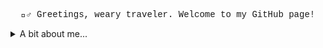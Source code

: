 <br>
<span style="font-family: 'Courier New';">
<p align="center">
  🧙‍♂️ Greetings, weary traveler. Welcome to my GitHub page!
</p>
</span>

<details>
<summary>A bit about me...</summary>
  <br>
  <ul>
<li> 📫 How to reach me: jdoo.code@gmail.com</li>
<li> 😄 Pronouns: he/him/his</li>
<li> 🌱 I’m currently learning Vue.js</li>
<li> ⚡ Fun fact: I'm an avid D&D player, Magic: The Gathering enthusiast, and fantasy football expert.</li>
  </ul>
</details>

<!--
**john-doolittle/john-doolittle** is a ✨ _special_ ✨ repository because its `README.md` (this file) appears on your GitHub profile.

Here are some ideas to get you started:

- 🔭 I’m currently working on ...
- 🌱 I’m currently learning ...
- 👯 I’m looking to collaborate on ...
- 🤔 I’m looking for help with ...
- 💬 Ask me about ...
- 📫 How to reach me: ...
- 😄 Pronouns: ...
- ⚡ Fun fact: ...
-->
